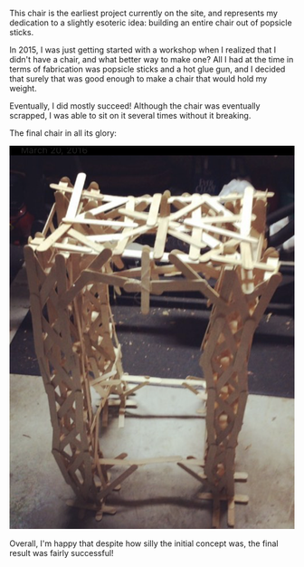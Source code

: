 This chair is the earliest project currently on the site, and represents my dedication to a slightly esoteric idea: building an entire chair out of popsicle sticks.

In 2015, I was just getting started with a workshop when I realized that I didn't have a chair, and what better way to make one? All I had at the time in terms of fabrication was popsicle sticks and a hot glue gun, and I decided that surely that was good enough to make a chair that would hold my weight.

Eventually, I did mostly succeed! Although the chair was eventually scrapped, I was able to sit on it several times without it breaking.

The final chair in all its glory:

![The finished chair!](chair.png)

Overall, I'm happy that despite how silly the initial concept was, the final result was fairly successful!